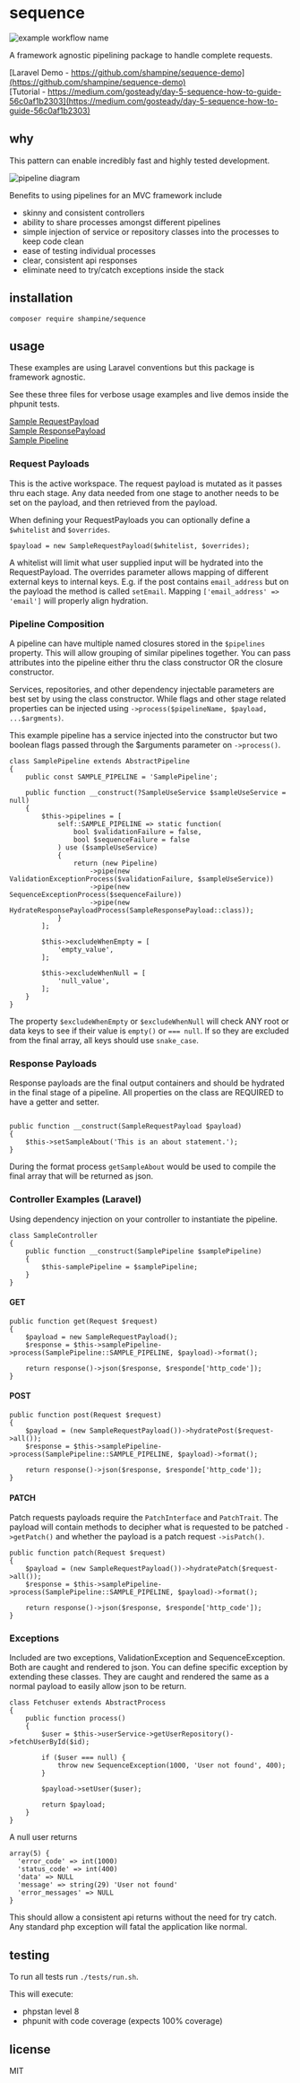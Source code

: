 # sequence
![example workflow name](https://github.com/shampine/sequence/workflows/Sequence%20Build/badge.svg)

A framework agnostic pipelining package to handle complete requests.

[Laravel Demo - https://github.com/shampine/sequence-demo](https://github.com/shampine/sequence-demo)  
[Tutorial - https://medium.com/gosteady/day-5-sequence-how-to-guide-56c0af1b2303](https://medium.com/gosteady/day-5-sequence-how-to-guide-56c0af1b2303)  

## why

This pattern can enable incredibly fast and highly tested development.

![pipeline diagram](https://raw.githubusercontent.com/shampine/sequence/master/diagram.png)

Benefits to using pipelines for an MVC framework include

 - skinny and consistent controllers  
 - ability to share processes amongst different pipelines
 - simple injection of service or repository classes into the processes to keep code clean
 - ease of testing individual processes
 - clear, consistent api responses
 - eliminate need to try/catch exceptions inside the stack

## installation

`composer require shampine/sequence`

## usage

These examples are using Laravel conventions but this package is framework agnostic.

See these three files for verbose usage examples and live demos inside the phpunit tests.

[Sample RequestPayload](https://github.com/shampine/sequence/blob/master/tests/Sample/SampleRequestPayload.php)  
[Sample ResponsePayload](https://github.com/shampine/sequence/blob/master/tests/Sample/SampleResponsePayload.php)  
[Sample Pipeline](https://github.com/shampine/sequence/blob/master/tests/Sample/SamplePipeline.php)  

### Request Payloads

This is the active workspace. The request payload is mutated as it passes thru each stage. Any data needed from one
stage to another needs to be set on the payload, and then retrieved from the payload.

When defining your RequestPayloads you can optionally define a `$whitelist` and `$overrides`.

```
$payload = new SampleRequestPayload($whitelist, $overrides);
```

A whitelist will limit what user supplied input will be hydrated into the RequestPayload. The overrides parameter allows
mapping of different external keys to internal keys. E.g. if the post contains `email_address` but on the payload the 
method is called `setEmail`. Mapping `['email_address' => 'email']` will properly align hydration.

### Pipeline Composition

A pipeline can have multiple named closures stored in the `$pipelines` property. This will allow grouping of similar
pipelines together. You can pass attributes into the pipeline either thru the class constructor OR the closure constructor.

Services, repositories, and other dependency injectable parameters are best set by using the class constructor. While
flags and other stage related properties can be injected using `->process($pipelineName, $payload, ...$argments)`.

This example pipeline has a service injected into the constructor but two boolean flags passed through the $arguments
parameter on `->process()`.

```
class SamplePipeline extends AbstractPipeline
{
    public const SAMPLE_PIPELINE = 'SamplePipeline';

    public function __construct(?SampleUseService $sampleUseService = null)
    {
        $this->pipelines = [
            self::SAMPLE_PIPELINE => static function(
                bool $validationFailure = false,
                bool $sequenceFailure = false
            ) use ($sampleUseService)
            {
                return (new Pipeline)
                    ->pipe(new ValidationExceptionProcess($validationFailure, $sampleUseService))
                    ->pipe(new SequenceExceptionProcess($sequenceFailure))
                    ->pipe(new HydrateResponsePayloadProcess(SampleResponsePayload::class));
            }
        ];

        $this->excludeWhenEmpty = [
            'empty_value',
        ];

        $this->excludeWhenNull = [
            'null_value',
        ];
    }
}
```

The property `$excludeWhenEmpty` or `$excludeWhenNull` will check ANY root or data keys to see if their value is
`empty()` or `=== null`. If so they are excluded from the final array, all keys should use `snake_case`.

### Response Payloads

Response payloads are the final output containers and should be hydrated in the final stage of a pipeline. All properties
on the class are REQUIRED to have a getter and setter.

```

public function __construct(SampleRequestPayload $payload)
{
    $this->setSampleAbout('This is an about statement.');
}
```

During the format process `getSampleAbout` would be used to compile the final array that will be returned as json.

### Controller Examples (Laravel)

Using dependency injection on your controller to instantiate the pipeline.

```
class SampleController
{
    public function __construct(SamplePipeline $samplePipeline)
    {
        $this-samplePipeline = $samplePipeline;
    }
}
```

#### GET
```
public function get(Request $request)
{
    $payload = new SampleRequestPayload();
    $response = $this->samplePipeline->process(SamplePipeline::SAMPLE_PIPELINE, $payload)->format();

    return response()->json($response, $responde['http_code']);
}
```

#### POST
```
public function post(Request $request)
{
    $payload = (new SampleRequestPayload())->hydratePost($request->all());
    $response = $this->samplePipeline->process(SamplePipeline::SAMPLE_PIPELINE, $payload)->format();

    return response()->json($response, $responde['http_code']);
}
```

#### PATCH
Patch requests payloads require the `PatchInterface` and `PatchTrait`. The payload will contain methods to decipher what
is requested to be patched `->getPatch()` and whether the payload is a patch request `->isPatch()`.

```
public function patch(Request $request)
{
    $payload = (new SampleRequestPayload())->hydratePatch($request->all());
    $response = $this->samplePipeline->process(SamplePipeline::SAMPLE_PIPELINE, $payload)->format();

    return response()->json($response, $responde['http_code']);
}
```

### Exceptions

Included are two exceptions, ValidationException and SequenceException. Both are caught and rendered to json. You can
define specific exception by extending these classes. They are caught and rendered the same as a normal payload to easily
allow json to be return.

```
class Fetchuser extends AbstractProcess
{
    public function process()
    {
        $user = $this->userService->getUserRepository()->fetchUserById($id);

        if ($user === null) {
            throw new SequenceException(1000, 'User not found', 400);
        }
    
        $payload->setUser($user);

        return $payload;
    }
}
```

A null user returns

```
array(5) {
  'error_code' => int(1000)
  'status_code' => int(400)
  'data' => NULL
  'message' => string(29) 'User not found'
  'error_messages' => NULL
}
```

This should allow a consistent api returns without the need for try catch. Any standard php exception will fatal the
application like normal.

## testing

To run all tests run `./tests/run.sh`.

This will execute:

 - phpstan level 8
 - phpunit with code coverage (expects 100% coverage)

## license

MIT

